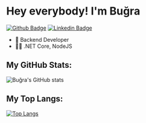 # Hey everybody! I'm Buğra 

[![Github Badge](https://img.shields.io/badge/-Github-000?style=quare&labelColor=000&logo=Github&logoColor=white&link=link)](https://github.com/ExoComfix) 
[![Linkedin Badge](https://img.shields.io/badge/-Linkedin-757575?style=flat-quare&labelColor=757575&logo=Linkedin&logoColor=white&link=link)](https://www.linkedin.com/in/exocomfix/) 
 
- 💼 Backend Developer
- 👨‍💻 .NET Core, NodeJS 

## My GitHub Stats:

![Buğra's GitHub stats](https://github-readme-stats.vercel.app/api?username=ExoComfix&theme=panda)

## My Top Langs:

[![Top Langs](https://github-readme-stats.vercel.app/api/top-langs/?username=ExoComfix&layout=compact&theme=panda)](https://github.com/anuraghazra/github-readme-stats)
